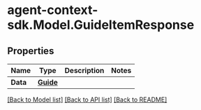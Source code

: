 # agent-context-sdk.Model.GuideItemResponse

## Properties

Name | Type | Description | Notes
------------ | ------------- | ------------- | -------------
**Data** | [**Guide**](Guide.md) |  | 

[[Back to Model list]](../../README.md#documentation-for-models) [[Back to API list]](../../README.md#documentation-for-api-endpoints) [[Back to README]](../../README.md)

